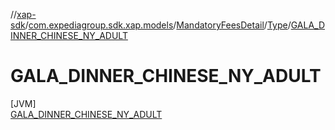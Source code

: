 //[xap-sdk](../../../../../index.md)/[com.expediagroup.sdk.xap.models](../../../index.md)/[MandatoryFeesDetail](../../index.md)/[Type](../index.md)/[GALA_DINNER_CHINESE_NY_ADULT](index.md)

# GALA_DINNER_CHINESE_NY_ADULT

[JVM]\
[GALA_DINNER_CHINESE_NY_ADULT](index.md)
